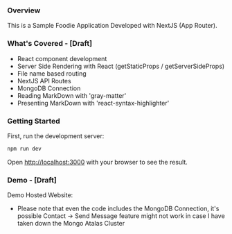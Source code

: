 ### Overview

This is a Sample Foodie Application Developed with NextJS (App Router).

### What's Covered - [Draft]

- React component development
- Server Side Rendering with React (getStaticProps / getServerSideProps)
- File name based routing
- NextJS API Routes
- MongoDB Connection
- Reading MarkDown with 'gray-matter'
- Presenting MarkDown with 'react-syntax-highlighter'

### Getting Started

First, run the development server:

```bash
npm run dev
```

Open [http://localhost:3000](http://localhost:3000) with your browser to see the result.

### Demo - [Draft]
Demo Hosted Website: 

- Please note that even the code includes the MongoDB Connection, it's possible Contact -> Send Message feature might not work in case I have taken down the Mongo Atalas Cluster